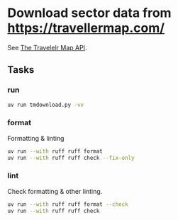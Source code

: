 # Download sector data from https://travellermap.com/

See [The Travelelr Map API](https://travellermap.com/doc/api).

## Tasks

### run

```sh
uv run tmdownload.py -vv
```

### format

Formatting & linting

```sh
uv run --with ruff ruff format
uv run --with ruff ruff check --fix-only
```

### lint

Check formatting & other linting.

```sh
uv run --with ruff ruff format --check
uv run --with ruff ruff check 
```